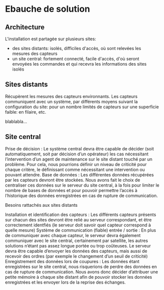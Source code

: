 Ebauche de solution
==

Architecture
--

L'installation est partagée sur plusieurs sites:
- des sites distants: isolés, difficiles d'accès, où sont relevées les mesures des capteurs
- un site central: fortement connecté, facile d'accès, d'où seront envoyées les commandes et qui recevra les informations des sites isolés


Sites distants
--

Récupèrent les mesures des capteurs environnants. Les capteurs communiquent avec un système, par différents moyens suivant la configuration du site:
pour un nombre limités de capteurs sur une superficie faible: en filaire, etc.

blablabla...


Site central
--



Prise de décision : Le système central devra être capable de décider (soit automatiquement, soit par décision d’un opérateur) les cas nécessitant l’intervention d’un agent de maintenance sur le site distant touché par un problème. Pour cela, nous pourrions définir un niveau de criticité pour chaque critère, le définissant comme nécessitant une intervention ou pouvant attendre.
Base de données : Les différentes données récupérées par les capteurs devront être stockées. Nous avons fait le choix de centraliser ces données sur le serveur du site central, à la fois pour limiter le nombre de bases de données et pour pouvoir permettre l’accès à l’historique des données enregistrées en cas de rupture de communication.

Besoins rattachés aux sites distants


Installation et identification des capteurs : Les différents capteurs présents sur chacun des sites devront être relié au serveur correspondant, et être correctement identfiés (le serveur doit savoir quel capteur correspond à quelle mesure)
Système de communication (fiable) entrée / sortie : En plus de communiquer avec chaque capteur, le serveur devra également communiquer avec le site central, certainement par satellite, les autres solutions n’étant pas assez longue portée ou trop coûteuses. Le serveur devra être capable d’envoyer les données des capteurs, mais aussi de recevoir des ordres (par exemple le changement d’un seuil de criticité)
Enregistrement des données lors de coupures : Les données étant enregistrées sur le site central, nous risquerions de perdre des données en cas de rupture de communication. Nous avons donc décider d’attribuer une petite mémoire à chaque site distant afin de pouvoir stocker les données enregistrées et les envoyer lors de la reprise des échanges.
